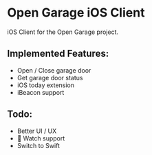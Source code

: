 Open Garage iOS Client
======================

iOS Client for the Open Garage project.

## Implemented Features:
- Open / Close garage door
- Get garage door status
- iOS today extension
- iBeacon support

## Todo:
- Better UI / UX
-  Watch support
- Switch to Swift
